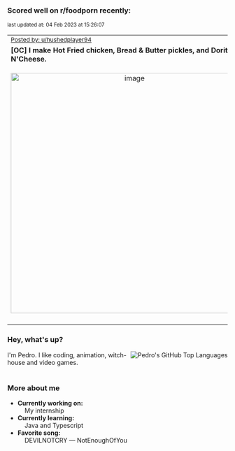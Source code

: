 ### Scored well on r/foodporn recently:

<p align="left"><sub>last updated at: 04 Feb 2023 at 15:26:07</sub></p>

|   |
| --- |
| <sub>[Posted by: u/hushedplayer94][source]</sub> |
| **[OC] I make Hot Fried chicken, Bread &amp; Butter pickles, and Dorito Mac N'Cheese.** | 
|<p align="center"> <img alt="image" src="https://i.redd.it/pcpg2bxk1xfa1.jpg" width="550" /> </p>|
|   |

### Hey, what's up?
<img align="right" alt="Pedro's GitHub Top Languages" src="https://github-readme-stats.vercel.app/api/top-langs/?username=PedrosUsername&exclude_repo=HW2&layout=compact" />

I'm Pedro. I like coding, animation, witch-house and video games.<br><br>

### More about me
- **Currently working on:**  
&nbsp;&nbsp;&nbsp;&nbsp;My internship
- **Currently learning:**  
&nbsp;&nbsp;&nbsp;&nbsp;Java and Typescript
- **Favorite song:**  
&nbsp;&nbsp;&nbsp;&nbsp;DEVILNOTCRY — NotEnoughOfYou<br><br>

  



  
  
  
[linkedin]: https://linkedin.com/in/pedro-h-r-gomes-8a487b14a/
[gmail]: mailto:pilique11@gmail.com
[source]: https://reddit.com/r/FoodPorn/comments/10s6y6m/oc_i_make_hot_fried_chicken_bread_butter_pickles/
[redditAPI]: https://www.reddit.com/dev/api/